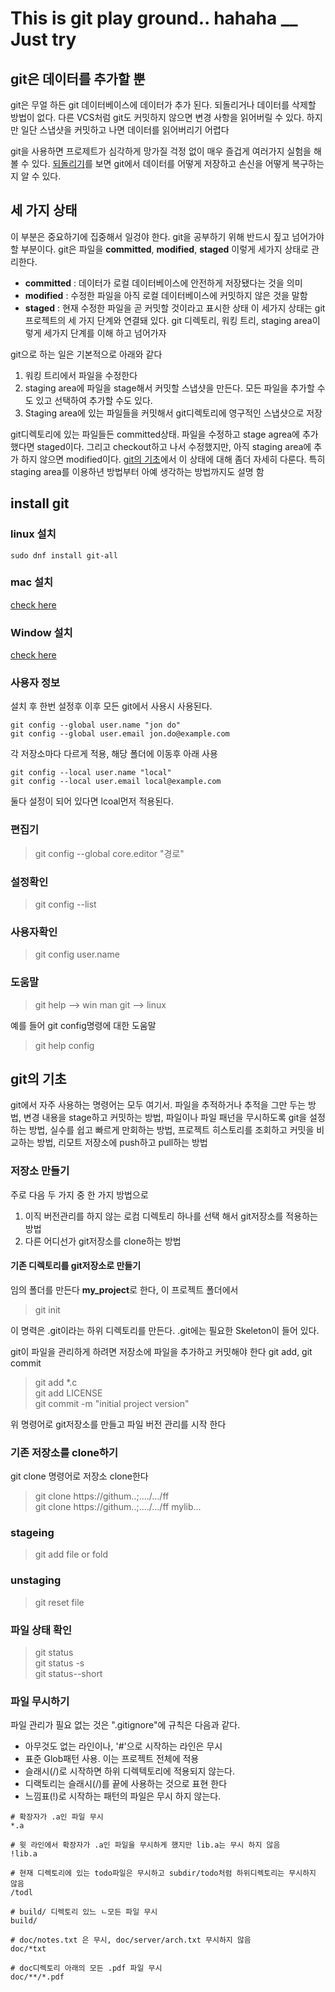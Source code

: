 # This is git play ground.. hahaha __ Just try
## git은 데이터를 추가할 뿐
git은 무얼 하든 git 데이터베이스에 데이터가 추가 된다. 되돌리거나 데이터를 삭제할 방법이 없다. 다른 VCS처럼 git도 커밋하지 않으면 변경 사항을 읽어버릴 수 있다. 하지만 일단 스냅샷을 커밋하고 나면 데이터를 읽어버리기 어렵다

git을 사용하면 프로제트가 심각하게 망가질 걱정 없이 매우 즐겁게 여러가지 실험을 해 볼 수 있다. [되돌리기](#되돌리기)를 보면 git에서 데이터를 어떻게 저장하고 손신을 어떻게 복구하는지 알 수 있다. 

## 세 가지 상태
이  부분은 중요하기에 집중해서 일겅야 한다. git을 공부하기 위해 반드시 짚고 넘어가야 할 부분이다. git은 파일을 **committed**, **modified**, **staged** 이렇게 세가지 상태로 관리한다.
- **committed** : 데이터가 로컬 데이터베이스에 안전하게 저장됐다는 것을 의미
- **modified** : 수정한 파일을 아직 로컬 데이터베이스에 커밋하지 않은 것을 말함
- **staged** : 현재 수정한 파일을 곧 커밋할 것이라고 표시한 상태
이 세가지 상태는 git프로젝트의 세 가지 단계와 연결돼 있다. git 디렉토리, 워킹 트리, staging area이렇게 세가지 단계를 이해 하고 넘어가자

git으로 하는 일은 기본적으로 아래와 같다
1. 워킹 트리에서 파일을 수정한다
2. staging area에 파일을 stage해서 커밋할 스냅샷을 만든다. 모든 파일을 추가할 수도 있고 선택하여 추가할 수도 있다.
3. Staging area에 있는 파일들을 커밋해서 git디렉토리에 영구적인 스냅샷으로 저장

git디렉토리에 있는 파일들든 committed상태. 파일을 수정하고 stage agrea에 추가 했다면 staged이다. 그리고 checkout하고 나서 수정했지만, 아직 staging area에 추가 하지 않으면 modified이다. [git의 기초](#git의-기초)에서 이 상태에 대해 좀더 자세히 다룬다. 특히 staging area를 이용하년 방법부터 아예 생각하는 방법까지도 설명 함

## install git
### linux 설치
```linux
sudo dnf install git-all
```
### mac 설치
[check here](http://git-scm.com/download/mac)

### Window 설치
[check here](http://git-scm.com/download/win)

### 사용자 정보
설치 후 한번 설정후 이후 모든 git에서 사용시 사용된다.
```
git config --global user.name "jon do"
git config --global user.email jon.do@example.com
```
각 저장소마다 다르게 적용, 해당 폴더에 이동후 아래 사용
```
git config --local user.name "local"
git config --local user.email local@example.com
```

둘다 설정이 되어 있다면 lcoal먼저 적용된다.

### 편집기
> git config --global core.editor "경로"

### 설정확인
> git config --list

### 사용자확인
> git config user.name

### 도움말
> git help --> win
> man git  --> linux

예를 들어 git config명령에 대한 도움말
> git help config

## git의 기초
git에서 자주 사용하는 명령어는 모두 여기서. 파일을 추적하거나 추적을 그만 두는 방법, 변경 내용을 stage하고 커밋하는 방법, 파일이나 파일 패넌을 무시하도록 git을 설정하는 방법, 실수를 쉽고 빠르게 만회하는 방법, 프로젝트 히스토리를 조회하고 커밋을 비교하는 방법, 리모트 저장소에 push하고 pull하는 방법

### 저장소 만들기
주로 다음 두 가지 중 한 가지 방법으로 
1. 이직 버전관리를 하지 않는 로컴 디렉토리 하나를 선택 해서 git저장소를 적용하는 방법
2. 다른 어디선가 git저장소를 clone하는 방법

#### 기존 디렉토리를 git저장소로 만들기 
임의 폴더를 만든다 **my_project**로 한다, 이 프로젝트 폴더에서 
> git init

이 명력은 .git이라는 하위 디렉토리를 만든다. .git에는 필요한 Skeleton이 들어 있다. 

git이 파일을 관리하게 하려면 저장소에 파일을 추가하고 커밋해야 한다 git add, git commit   
> git add *.c   
> git add LICENSE   
> git commit -m "initial project version"

위 명령어로 git저장소를 만들고 파일 버전 관리를 시작 한다

### 기존 저장소를 clone하기
git clone <url>명령어로 저장소 clone한다
> git clone https://githum..;..../.../ff   
> git clone https://githum..;..../.../ff   mylib...

### stageing 
> git add file or fold

### unstaging 
> git reset file

### 파일 상태 확인 
> git status   
> git status -s   
> git status--short 

### 파일 무시하기
파일 관리가 필요 없는 것은 ".gitignore"에 
규칙은 다음과 같다.
- 아무것도 없는 라인이나, '#'으로 시작하는 라인은 무시
- 표준 Glob패턴 사용. 이는 프로젝트 전체에 적용
- 슬래시(/)로 시작하면 하위 디렉텍토리에 적용되지 않는다.
- 디랙토리는 슬래시(/)를 끝에 사용하는 것으로 표현 한다
- 느낌표(!)로 시작하는 패턴의 파일은 무시 하지 않는다. 
```
# 확장자가 .a인 파일 무시
*.a

# 윗 라인에서 확장자가 .a인 파일을 무시하게 했지만 lib.a는 무시 하지 않음
!lib.a

# 현재 디렉토리에 있는 todo파일은 무시하고 subdir/todo처럼 하위디렉토리는 무시하지 않음
/todl

# build/ 디렉토리 있느 ㄴ모든 파일 무시
build/

# doc/notes.txt 은 무시, doc/server/arch.txt 무시하지 않음
doc/*txt

# doc디렉토리 아래의 모든 .pdf 파일 무시
doc/**/*.pdf
```
